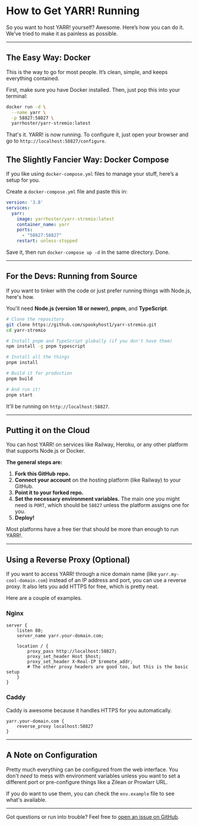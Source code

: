 # How to Get YARR! Running

So you want to host YARR! yourself? Awesome. Here’s how you can do it. We’ve tried to make it as painless as possible.

---

## The Easy Way: Docker

This is the way to go for most people. It’s clean, simple, and keeps everything contained.

First, make sure you have Docker installed. Then, just pop this into your terminal:

```bash
docker run -d \
  --name yarr \
  -p 58827:58827 \
  yarrhoster/yarr-stremio:latest
```

That's it. YARR! is now running. To configure it, just open your browser and go to `http://localhost:58827/configure`.

## The Slightly Fancier Way: Docker Compose

If you like using `docker-compose.yml` files to manage your stuff, here’s a setup for you.

Create a `docker-compose.yml` file and paste this in:

```yaml
version: '3.8'
services:
  yarr:
    image: yarrhoster/yarr-stremio:latest
    container_name: yarr
    ports:
      - "58827:58827"
    restart: unless-stopped
```

Save it, then run `docker-compose up -d` in the same directory. Done.

---

## For the Devs: Running from Source

If you want to tinker with the code or just prefer running things with Node.js, here's how.

You'll need **Node.js (version 18 or newer)**, **pnpm**, and **TypeScript**.

```bash
# Clone the repository
git clone https://github.com/spookyhost1/yarr-stremio.git
cd yarr-stremio

# Install pnpm and TypeScript globally (if you don't have them)
npm install -g pnpm typescript

# Install all the things
pnpm install

# Build it for production
pnpm build

# And run it!
pnpm start
```

It'll be running on `http://localhost:58827`.

---

## Putting it on the Cloud

You can host YARR! on services like Railway, Heroku, or any other platform that supports Node.js or Docker.

**The general steps are:**

1.  **Fork this GitHub repo.**
2.  **Connect your account** on the hosting platform (like Railway) to your GitHub.
3.  **Point it to your forked repo.**
4.  **Set the necessary environment variables.** The main one you might need is `PORT`, which should be `58827` unless the platform assigns one for you.
5.  **Deploy!**

Most platforms have a free tier that should be more than enough to run YARR!.

---

## Using a Reverse Proxy (Optional)

If you want to access YARR! through a nice domain name (like `yarr.my-cool-domain.com`) instead of an IP address and port, you can use a reverse proxy. It also lets you add HTTPS for free, which is pretty neat.

Here are a couple of examples.

### Nginx

```nginx
server {
    listen 80;
    server_name yarr.your-domain.com;

    location / {
        proxy_pass http://localhost:58827;
        proxy_set_header Host $host;
        proxy_set_header X-Real-IP $remote_addr;
        # The other proxy headers are good too, but this is the basic setup
    }
}
```

### Caddy

Caddy is awesome because it handles HTTPS for you automatically.

```
yarr.your-domain.com {
    reverse_proxy localhost:58827
}
```

---

## A Note on Configuration

Pretty much everything can be configured from the web interface. You don't *need* to mess with environment variables unless you want to set a different port or pre-configure things like a Zilean or Prowlarr URL.

If you do want to use them, you can check the `env.example` file to see what's available.

---

Got questions or run into trouble? Feel free to [open an issue on GitHub](https://github.com/spookyhost1/yarr-stremio/issues).

